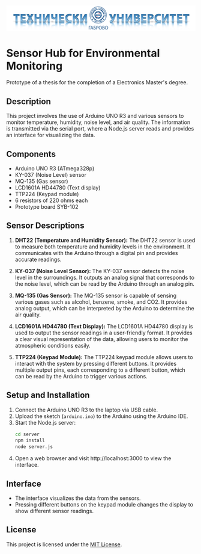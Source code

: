 <p align="center">
  <img src="readmeAssets/tu-gabrovo-header.png" alt="logo">
</p>

# Sensor Hub for Environmental Monitoring
Prototype of a thesis for the completion of a Electronics Master's degree.

## Description
This project involves the use of Arduino UNO R3 and various sensors to monitor temperature, humidity, noise level, and air quality. The information is transmitted via the serial port, where a Node.js server reads and provides an interface for visualizing the data.

## Components
- Arduino UNO R3 (ATmega328p)
- KY-037 (Noise Level) sensor
- MQ-135 (Gas sensor)
- LCD1601A HD44780 (Text display)
- TTP224 (Keypad module)
- 6 resistors of 220 ohms each
- Prototype board SYB-102

## Sensor Descriptions
1. **DHT22 (Temperature and Humidity Sensor):**
   The DHT22 sensor is used to measure both temperature and humidity levels in the environment. It communicates with the Arduino through a digital pin and provides accurate readings.

2. **KY-037 (Noise Level Sensor):**
   The KY-037 sensor detects the noise level in the surroundings. It outputs an analog signal that corresponds to the noise level, which can be read by the Arduino through an analog pin.

3. **MQ-135 (Gas Sensor):**
   The MQ-135 sensor is capable of sensing various gases such as alcohol, benzene, smoke, and CO2. It provides analog output, which can be interpreted by the Arduino to determine the air quality.

4. **LCD1601A HD44780 (Text Display):**
   The LCD1601A HD44780 display is used to output the sensor readings in a user-friendly format. It provides a clear visual representation of the data, allowing users to monitor the atmospheric conditions easily.

5. **TTP224 (Keypad Module):**
   The TTP224 keypad module allows users to interact with the system by pressing different buttons. It provides multiple output pins, each corresponding to a different button, which can be read by the Arduino to trigger various actions.

## Setup and Installation
1. Connect the Arduino UNO R3 to the laptop via USB cable.
2. Upload the sketch (`arduino.ino`) to the Arduino using the Arduino IDE.
3. Start the Node.js server:
    ```bash
    cd server
    npm install
    node server.js
    ```
4. Open a web browser and visit http://localhost:3000 to view the interface.

## Interface
- The interface visualizes the data from the sensors.
- Pressing different buttons on the keypad module changes the display to show different sensor readings.

## License
This project is licensed under the [MIT License](LICENSE).
